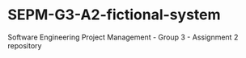 # SEPM-G3-A2-fictional-system
Software Engineering Project Management - Group 3 - Assignment 2 repository
